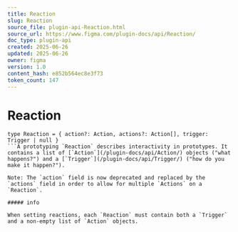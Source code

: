 ```yaml
---
title: Reaction
slug: Reaction
source_file: plugin-api-Reaction.html
source_url: https://www.figma.com/plugin-docs/api/Reaction/
doc_type: plugin-api
created: 2025-06-26
updated: 2025-06-26
owner: figma
version: 1.0
content_hash: e852b564ec8e3f73
token_count: 147
---
```

# Reaction

```
type Reaction = { action?: Action, actions?: Action[], trigger: Trigger | null }
```A prototyping `Reaction` describes interactivity in prototypes. It contains a list of [`Action`](/plugin-docs/api/Action/) objects ("what happens?") and a [`Trigger`](/plugin-docs/api/Trigger/) ("how do you make it happen?").

Note: The `action` field is now deprecated and replaced by the `actions` field in order to allow for multiple `Actions` on a `Reaction`.

##### info

When setting reactions, each `Reaction` must contain both a `Trigger` and a non-empty list of `Action` objects.